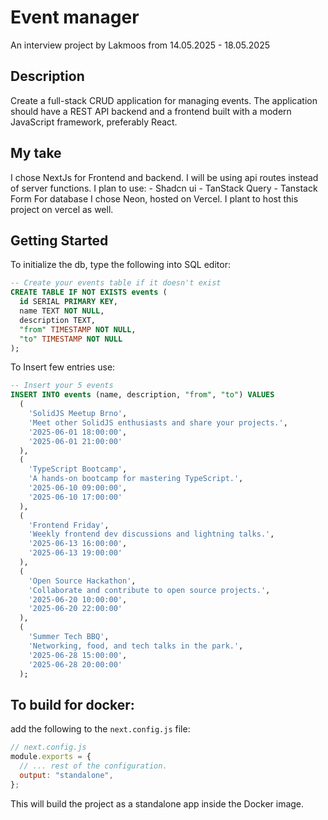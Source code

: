 # Event manager

An interview project by Lakmoos from 14.05.2025 - 18.05.2025

## Description

Create a full-stack CRUD application for managing events. The application should have a REST API backend and a frontend built with a modern JavaScript framework, preferably React.

## My take

I chose NextJs for Frontend and backend. I will be using api routes instead of server functions.
I plan to use: 
    - Shadcn ui
    - TanStack Query 
    - Tanstack Form
For database I chose Neon, hosted on Vercel.
I plant to host this project on vercel as well.

## Getting Started

To initialize the db, type the following into SQL editor:
```sql
-- Create your events table if it doesn't exist
CREATE TABLE IF NOT EXISTS events (
  id SERIAL PRIMARY KEY,
  name TEXT NOT NULL,
  description TEXT,
  "from" TIMESTAMP NOT NULL,
  "to" TIMESTAMP NOT NULL
);
```

To Insert few entries use: 
```sql
-- Insert your 5 events
INSERT INTO events (name, description, "from", "to") VALUES
  (
    'SolidJS Meetup Brno',
    'Meet other SolidJS enthusiasts and share your projects.',
    '2025-06-01 18:00:00',
    '2025-06-01 21:00:00'
  ),
  (
    'TypeScript Bootcamp',
    'A hands-on bootcamp for mastering TypeScript.',
    '2025-06-10 09:00:00',
    '2025-06-10 17:00:00'
  ),
  (
    'Frontend Friday',
    'Weekly frontend dev discussions and lightning talks.',
    '2025-06-13 16:00:00',
    '2025-06-13 19:00:00'
  ),
  (
    'Open Source Hackathon',
    'Collaborate and contribute to open source projects.',
    '2025-06-20 10:00:00',
    '2025-06-20 22:00:00'
  ),
  (
    'Summer Tech BBQ',
    'Networking, food, and tech talks in the park.',
    '2025-06-28 15:00:00',
    '2025-06-28 20:00:00'
  );
```

## To build for docker: 

add the following to the `next.config.js` file:

```js
// next.config.js
module.exports = {
  // ... rest of the configuration.
  output: "standalone",
};
```

This will build the project as a standalone app inside the Docker image.
